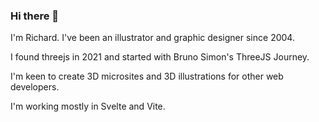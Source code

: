 ### Hi there 👋

I'm Richard. I've been an illustrator and graphic designer since 2004. 

I found threejs in 2021 and started with Bruno Simon's ThreeJS Journey.

I'm keen to create 3D microsites and 3D illustrations for other web developers.

I'm working mostly in Svelte and Vite.


